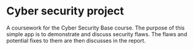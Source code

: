 # Cyber security project

A coursework for the Cyber Security Base course. The purpose of this simple app is to demonstrate and discuss security flaws. The flaws and potential fixes to them are then discusses in the report.
